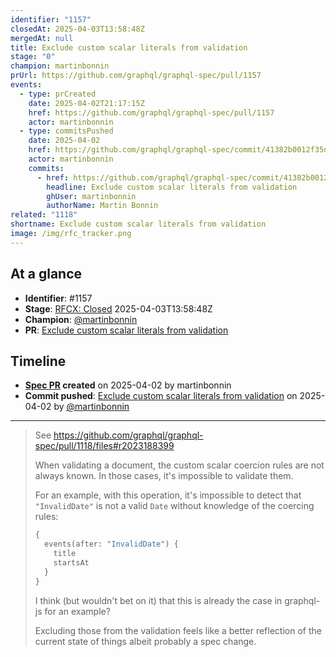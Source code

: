 ```yaml
---
identifier: "1157"
closedAt: 2025-04-03T13:58:48Z
mergedAt: null
title: Exclude custom scalar literals from validation
stage: "0"
champion: martinbonnin
prUrl: https://github.com/graphql/graphql-spec/pull/1157
events:
  - type: prCreated
    date: 2025-04-02T21:17:15Z
    href: https://github.com/graphql/graphql-spec/pull/1157
    actor: martinbonnin
  - type: commitsPushed
    date: 2025-04-02
    href: https://github.com/graphql/graphql-spec/commit/41382b0012f35dd37018a2257b0ab6fba369afaa
    actor: martinbonnin
    commits:
      - href: https://github.com/graphql/graphql-spec/commit/41382b0012f35dd37018a2257b0ab6fba369afaa
        headline: Exclude custom scalar literals from validation
        ghUser: martinbonnin
        authorName: Martin Bonnin
related: "1118"
shortname: Exclude custom scalar literals from validation
image: /img/rfc_tracker.png
---
```


## At a glance

- **Identifier**: #1157
- **Stage**: [RFCX: Closed](https://github.com/graphql/graphql-spec/blob/main/CONTRIBUTING.md#stage-x-rejected) 2025-04-03T13:58:48Z
- **Champion**: [@martinbonnin](https://github.com/martinbonnin)
- **PR**: [Exclude custom scalar literals from validation](https://github.com/graphql/graphql-spec/pull/1157)

<!-- BEGIN_CUSTOM_TEXT -->



<!-- END_CUSTOM_TEXT -->

## Timeline

- **[Spec PR](https://github.com/graphql/graphql-spec/pull/1157) created** on 2025-04-02 by martinbonnin
- **Commit pushed**: [Exclude custom scalar literals from validation](https://github.com/graphql/graphql-spec/commit/41382b0012f35dd37018a2257b0ab6fba369afaa) on 2025-04-02 by [@martinbonnin](https://github.com/martinbonnin)

<!-- VERBATIM -->

---

> See https://github.com/graphql/graphql-spec/pull/1118/files#r2023188399
> 
> When validating a document, the custom scalar coercion rules are not always known. In those cases, it's impossible to validate them. 
> 
> For an example, with this operation, it's impossible to detect that `"InvalidDate"` is not a valid `Date` without knowledge of the coercing rules:
> 
> ```graphql
> {
>   events(after: "InvalidDate") {
>     title
>     startsAt
>   }
> }
> ```
> 
> I think (but wouldn't bet on it) that this is already the case in graphql-js for an example? 
> 
> Excluding those from the validation feels like a better reflection of the current state of things albeit probably a spec change.
